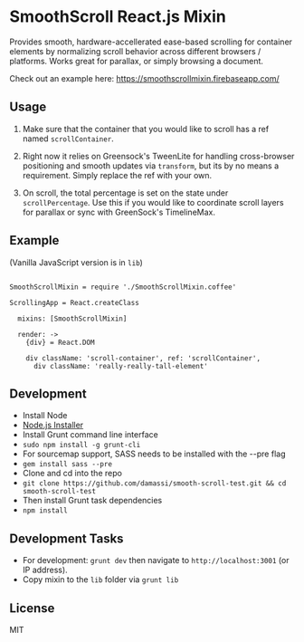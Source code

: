 SmoothScroll React.js Mixin
===========================

Provides smooth, hardware-accellerated ease-based scrolling for container elements by normalizing scroll behavior across different browsers / platforms.   Works great for parallax, or simply browsing a document.

Check out an example here: https://smoothscrollmixin.firebaseapp.com/


Usage
------------

1.  Make sure that the container that you would like to scroll has a ref named `scrollContainer`.

2.  Right now it relies on Greensock's TweenLite for handling cross-browser positioning and smooth updates via `transform`, but its by no means a requirement.  Simply replace the ref with your own.

3.  On scroll, the total percentage is set on the state under `scrollPercentage`.  Use this if you would like to coordinate scroll layers for parallax or sync with GreenSock's TimelineMax.


Example
-------

(Vanilla JavaScript version is in `lib`)

```

SmoothScrollMixin = require './SmoothScrollMixin.coffee'

ScrollingApp = React.createClass

  mixins: [SmoothScrollMixin]

  render: ->
    {div} = React.DOM

    div className: 'scroll-container', ref: 'scrollContainer',
      div className: 'really-really-tall-element'

```


Development
-------------
- Install Node
 - [Node.js Installer](http://nodejs.org/)
- Install Grunt command line interface
 - `sudo npm install -g grunt-cli`
- For sourcemap support, SASS needs to be installed with the --pre flag
 - `gem install sass --pre`
- Clone and cd into the repo
 - `git clone https://github.com/damassi/smooth-scroll-test.git && cd smooth-scroll-test`
- Then install Grunt task dependencies
 - `npm install`



Development Tasks
-----------------

- For development: `grunt dev` then navigate to `http://localhost:3001` (or IP address).
- Copy mixin to the `lib` folder via `grunt lib`



License
-------

MIT